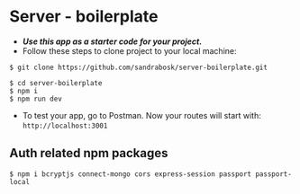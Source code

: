 # Server - boilerplate

- **_Use this app as a starter code for your project._**
- Follow these steps to clone project to your local machine:

```shell
$ git clone https://github.com/sandrabosk/server-boilerplate.git

$ cd server-boilerplate
$ npm i
$ npm run dev
```

- To test your app, go to Postman. Now your routes will start with: `http://localhost:3001`

## Auth related npm packages

```shell
$ npm i bcryptjs connect-mongo cors express-session passport passport-local
```
